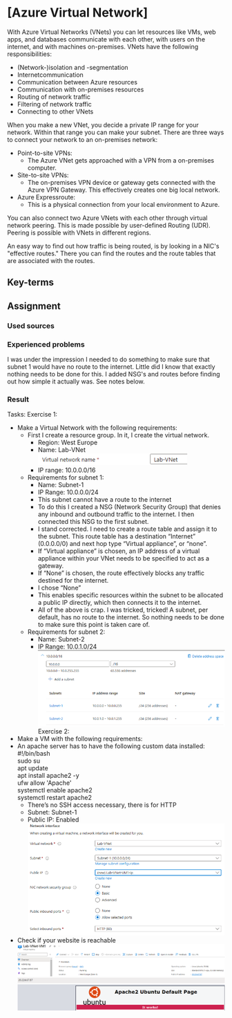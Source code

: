 # [Azure Virtual Network]
With Azure Virtual Networks (VNets) you can let resources like VMs, web apps, and databases communicate with each other, with users on the internet, and with machines on-premises. VNets have the following responsibilities:

-   (Network-)isolation and -segmentation
-   Internetcommunication
-   Communication between Azure resources
-   Communication with on-premises resources
-   Routing of network traffic
-   Filtering of network traffic
-   Connecting to other VNets

When you make a new VNet, you decide a private IP range for your network. Within that range you can make your subnet. There are three ways to connect your network to an on-premises network:

-   Point-to-site VPNs:
    -   The Azure VNet gets approached with a VPN from a on-premises computer.
-   Site-to-site VPNs:
    -   The on-premises VPN device or gateway gets connected with the Azure VPN Gateway. This effectively creates one big local network.
-   Azure Expressroute:
    -   This is a physical connection from your local environment to Azure.

You can also connect two Azure VNets with each other through virtual network peering. This is made possible by user-defined Routing (UDR). Peering is possible with VNets in different regions.

An easy way to find out how traffic is being routed, is by looking in a NIC's "effective routes." There you can find the routes and the route tables that are associated with the routes.

## Key-terms


## Assignment
### Used sources


### Experienced problems
I was under the impression I needed to do something to make sure that subnet 1 would have no route to the internet. Little did I know that exactly nothing needs to be done for this. I added NSG's and routes before finding out how simple it actually was. See notes below.

### Result
Tasks:
Exercise 1:
-	Make a Virtual Network with the following requirements:
    -	First I create a resource group. In it, I create the virtual network.
        -	Region: West Europe
        -	Name: Lab-VNet  
        ![Result1](Proof_of_Success_1.1.png)
        -	IP range: 10.0.0.0/16
    -	Requirements for subnet 1:
        -	Name: Subnet-1
        -	IP Range: 10.0.0.0/24
        -	This subnet cannot have a route to the internet
        -	To do this I created a NSG (Network Security Group) that denies any inbound and outbound traffic to the internet. I then connected this NSG to the first subnet.
        -	I stand corrected. I need to create a route table and assign it to the subnet. This route table has a destination “Internet” (0.0.0.0/0) and next hop type “Virtual appliance”, or “none”. 
        -	If “Virtual appliance” is chosen, an IP address of a virtual appliance within your VNet needs to be specified to act as a gateway.
        -	If “None” is chosen, the route effectively blocks any traffic destined for the internet. 
        -	I chose “None”
        -	This enables specific resources within the subnet to be allocated a public IP directly, which then connects it to the internet. 
        -	All of the above is crap. I was tricked, tricked! A subnet, per default, has no route to the internet. So nothing needs to be done to make sure this point is taken care of. 
    -	Requirements for subnet 2:
        -	Name: Subnet-2
        -	IP Range: 10.0.1.0/24  
        ![Result2](Proof_of_Success_1.2.png)
 Exercise 2:
-	Make a VM with the following requirements:
-	An apache server has to have the following custom data installed:
    #!/bin/bash  
    sudo su  
    apt update  
    apt install apache2 -y  
    ufw allow 'Apache'  
    systemctl enable apache2  
    systemctl restart apache2
    -	There’s no SSH access necessary, there is for HTTP
    -	Subnet: Subnet-1
    -	Public IP: Enabled  
        ![Result3](Proof_of_Success_1.3.png)
-	Check if your website is reachable  
        ![Result4](Proof_of_Success_1.4.png)    ![Result5](Proof_of_Success_1.5.png)

